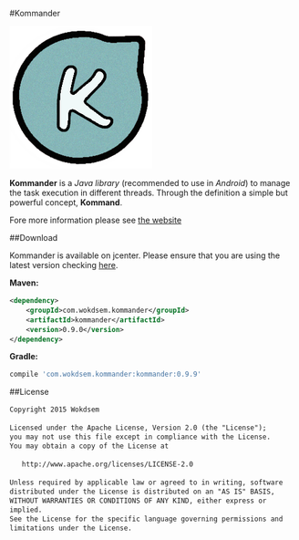 #Kommander

![alt text](https://raw.githubusercontent.com/Wokdsem/Kommander/master/logo.png "logo")

**Kommander** is a *Java library* (recommended to use in *Android*) to manage the task execution in different threads.
Through the definition a simple but powerful concept, **Kommand**.

Fore more information please see <a href="http://wokdsem.github.io/Kommander">the website</a>

##Download

Kommander is available on jcenter.
Please ensure that you are using the latest version
checking <a href="https://bintray.com/wokdsem/maven/kommander/view">here</a>.

**Maven:**

```xml
<dependency>
	<groupId>com.wokdsem.kommander</groupId>
	<artifactId>kommander</artifactId>
	<version>0.9.0</version>
</dependency>
```

**Gradle:**

```groovy
compile 'com.wokdsem.kommander:kommander:0.9.9'
```

##License

	Copyright 2015 Wokdsem

    Licensed under the Apache License, Version 2.0 (the "License");
    you may not use this file except in compliance with the License.
    You may obtain a copy of the License at

       http://www.apache.org/licenses/LICENSE-2.0

    Unless required by applicable law or agreed to in writing, software
    distributed under the License is distributed on an "AS IS" BASIS,
    WITHOUT WARRANTIES OR CONDITIONS OF ANY KIND, either express or implied.
    See the License for the specific language governing permissions and
    limitations under the License.

